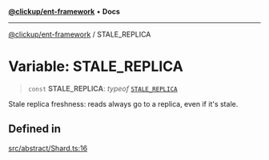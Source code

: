 [**@clickup/ent-framework**](../README.md) • **Docs**

***

[@clickup/ent-framework](../globals.md) / STALE\_REPLICA

# Variable: STALE\_REPLICA

> `const` **STALE\_REPLICA**: *typeof* [`STALE_REPLICA`](STALE_REPLICA.md)

Stale replica freshness: reads always go to a replica, even if it's stale.

## Defined in

[src/abstract/Shard.ts:16](https://github.com/clickup/ent-framework/blob/master/src/abstract/Shard.ts#L16)
